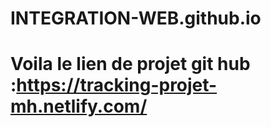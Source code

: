 # INTEGRATION-WEB.github.io
# Voila le lien de projet git hub :https://tracking-projet-mh.netlify.com/
